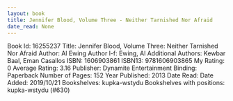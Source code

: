 ```yaml
---
layout: book
title: Jennifer Blood, Volume Three - Neither Tarnished Nor Afraid
date_read: None
---
```


Book Id: 16255237
Title: Jennifer Blood, Volume Three: Neither Tarnished Nor Afraid
Author: Al Ewing
Author l-f: Ewing, Al
Additional Authors: Kewbar Baal, Eman Casallos
ISBN: 1606903861
ISBN13: 9781606903865
My Rating: 0
Average Rating: 3.16
Publisher: Dynamite Entertainment
Binding: Paperback
Number of Pages: 152
Year Published: 2013
Date Read: 
Date Added: 2019/10/21
Bookshelves: kupka-wstydu
Bookshelves with positions: kupka-wstydu (#630)

